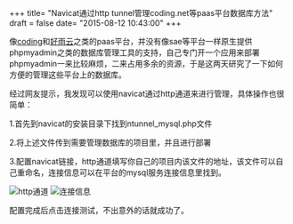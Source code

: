 +++
title= "Navicat通过http tunnel管理coding.net等paas平台数据库方法"
draft = false
date= "2015-08-12 10:43:00"
+++

像[coding](https://coding.net)和[好雨云](http://goodrain.com/)之类的paas平台，并没有像sae等平台一样原生提供phpmyadmin之类的数据库管理工具的支持，自己专门开一个应用来部署phpmyadmin一来比较麻烦，二来占用多余的资源，于是这两天研究了一下如何方便的管理这些平台上的数据库。

经过网友提示，我发现可以使用navicat通过http通道来进行管理，具体操作也很简单：

1.首先到navicat的安装目录下找到ntunnel_mysql.php文件

2.将上述文件传到需要管理数据库的项目里，并且进行部署

3.配置navicat链接，http通道填写你自己的项目内该文件的地址，该文件可以自己重命名，连接信息可以在平台的mysql服务连接信息里找到。

![http通道](https://ooo.0o0.ooo/2015/08/12/55cab1f4c5638.png "http通道")
![连接信息](https://ooo.0o0.ooo/2015/08/12/55cab1f4ee263.png "连接信息")

配置完成后点击连接测试，不出意外的话就成功了。